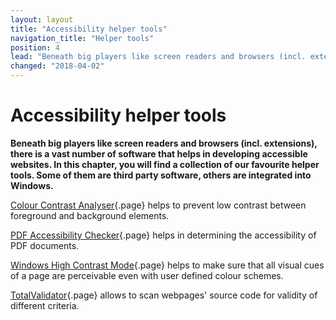 ```yaml
---
layout: layout
title: "Accessibility helper tools"
navigation_title: "Helper tools"
position: 4
lead: "Beneath big players like screen readers and browsers (incl. extensions), there is a vast number of software that helps in developing accessible websites. In this chapter, you will find a collection of our favourite helper tools. Some of them are third party software, others are integrated into Windows."
changed: "2018-04-02"
---
```


# Accessibility helper tools

**Beneath big players like screen readers and browsers (incl. extensions), there is a vast number of software that helps in developing accessible websites. In this chapter, you will find a collection of our favourite helper tools. Some of them are third party software, others are integrated into Windows.**

[Colour Contrast Analyser](/setup/helper-tools/colour-contrast-analyser){.page} helps to prevent low contrast between foreground and background elements.

[PDF Accessibility Checker](/setup/helper-tools/pdf-accessibility-checker){.page} helps in determining the accessibility of PDF documents.

[Windows High Contrast Mode](/setup/helper-tools/high-contrast-mode){.page} helps to make sure that all visual cues of a page are perceivable even with user defined colour schemes.

[TotalValidator](/setup/helper-tools/totalvalidator){.page} allows to scan webpages' source code for validity of different criteria.